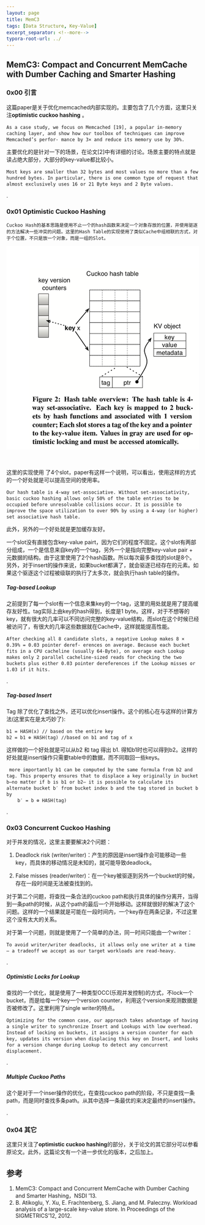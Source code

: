 ```yaml
---
layout: page
title: MemC3
tags: [Data Structure, Key-Value]
excerpt_separator: <!--more-->
typora-root-url: ../
---
```




## MemC3: Compact and Concurrent MemCache with Dumber Caching and Smarter Hashing 



### 0x00 引言

​	这篇paper是关于优化memcached内部实现的。主要包含了几个方面，这里只关注**optimistic cuckoo hashing** 。

```
As a case study, we focus on Memcached [19], a popular in-memory caching layer, and show how our toolbox of techniques can improve Memcached’s perfor- mance by 3× and reduce its memory use by 30%.
```

   主要优化的是针对一下的场景，在论文[2]中有详细的讨论。场景主要的特点就是读占绝大部分，大部分的key-value都比较小。

```
Most keys are smaller than 32 bytes and most values no more than a few hundred bytes. In particular, there is one common type of request that almost exclusively uses 16 or 21 Byte keys and 2 Byte values.
```

.

### 0x01 Optimistic Cuckoo Hashing

 	Cuckoo Hash的基本思路是使用不止一个的hash函数来决定一个对象存放的位置，并使用驱逐的方法解决一些冲突的问题。这里的Hash Table的实现使用了类似Cache中组相联的方式，对于个位置，不只是放一个对象，而是一组的Slot。​

![memc3-cuckoo](/assets/img/memc3-cuckoo.png)

​	

  这里的实现使用 了4个slot，paper有这样一个说明，可以看出，使用这样的方式的一个好处就是可以提高空间的使用率。

```
Our hash table is 4-way set-associative. Without set-associativity, basic cuckoo hashing allows only 50% of the table entries to be occupied before unresolvable collisions occur. It is possible to improve the space utilization to over 90% by using a 4-way (or higher) set associative hash table. 
```

 此外，另外的一个好处就是更加缓存友好。

  一个slot没有直接包含key-value pairt，因为它们的程度不固定。这个slot有两部分组成，一个是信息来自key的一个tag，另外一个是指向完整key-value pair + 元数据的结构。由于这里使用了2个hash函数。所以每次最多查找的slot是8个。另外，对于insert的操作来说，如果bucket都满了，就会驱逐已经存在的元素。如果这个驱逐这个过程被级联的执行了太多次，就会执行hash table的操作。



##### Tag-based Lookup 

 之前提到了每一个slot有一个信息来集key的一个tag，这里的用处就是用了提高缓存友好性。tag实际上由key的hash得到，长度是1 byte。这样，对于不想等的key，就有很大的几率可以不同访问完整的key-value结构，而slot在这个时候已经被访问了，有很大的几率这些数据就在Cache中，这样就能提高性能。

```
After checking all 8 candidate slots, a negative Lookup makes 8 × 0.39% = 0.03 pointer deref- erences on average. Because each bucket fits in a CPU cacheline (usually 64-Byte), on average each Lookup makes only 2 parallel cacheline-sized reads for checking the two buckets plus either 0.03 pointer dereferences if the Lookup misses or 1.03 if it hits.
```

.

##### Tag-based Insert

 Tag 除了优化了查找之外，还可以优化insert操作。这个的核心在与这样的计算方法(这里实在是太巧妙了):

```
b1 = HASH(x) // based on the entire key
b2 = b1 ⊕ HASH(tag) //based on b1 and tag of x
```

  这样做的一个好处就是可以从b2 和 tag 得出 b1. 得知b1时也可以得到b2。这样的好处就是insert操作只需要table中的数据，而不同取回一些keys。

```
 more importantly b1 can be computed by the same formula from b2 and tag. This property ensures that to displace a key originally in bucket b—no matter if b is b1 or b2— it is possible to calculate its alternate bucket b′ from bucket index b and the tag stored in bucket b by 
 	b′ = b ⊕ HASH(tag)
```

.

### 0x03 Concurrent Cuckoo Hashing 

   对于并发的情况，这里主要要解决2个问题：

1. Deadlock risk (writer/writer)：产生的原因是insert操作会可能移动一些key，而具体的移动情况是未知的，就可能导致deadlock。

2. False misses (reader/writer)：在一个key被驱逐到另外一个bucket的时候，存在一段时间是无法被查找到的。

   

  对于第二个问题，将查找一条合法的cuckoo path和执行具体的操作分离开，当得到一条path的时候，从这个path的最后一个开始移动。这样就很好的解决了这个问题。这样的一个结果就是可能在一段时间内，一个key存在两条记录，不过这里这个没有太大的关系。

  对于第一个问题，则就是使用了一个简单的办法，同一时间只能由一个writer：

```
To avoid writer/writer deadlocks, it allows only one writer at a time — a tradeoff we accept as our target workloads are read-heavy.
```

.

##### Optimistic Locks for Lookup 

  查找的一个优化，就是使用了一种类型OCC(乐观并发控制)的方式，不lock一个bucket，而是给每一个key一个version counter，利用这个version来观测数据是否被修改了。这里利用了single writer的特点。

```
Optimizing for the common case, our approach takes advantage of having a single writer to synchronize Insert and Lookups with low overhead. Instead of locking on buckets, it assigns a version counter for each key, updates its version when displacing this key on Insert, and looks for a version change during Lookup to detect any concurrent displacement.
```

.

##### Multiple Cuckoo Paths 

  这个是对于一个inser操作的优化，在查找cuckoo path的阶段，不只是查找一条path，而是同时查找多条path。从其中选择一条最优的来决定最终的insert操作。

.

### 0x04 其它

 这里只关注了**optimistic cuckoo hashing**的部分，关于论文的其它部分可以参看原论文。此外，这篇论文有一个进一步优化的版本，之后加上。



## 参考

1. MemC3: Compact and Concurrent MemCache with Dumber Caching and Smarter Hashing，NSDI ’13.
2.  B. Atikoglu, Y. Xu, E. Frachtenberg, S. Jiang, and M. Paleczny. Workload analysis of a large-scale key-value store. In Proceedings of the SIGMETRICS’12, 2012. 